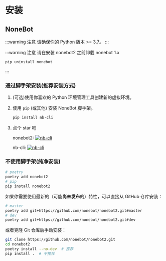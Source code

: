 # 安装

## NoneBot

:::warning 注意
请确保你的 Python 版本 >= 3.7。
:::

:::warning 注意
请在安装 nonebot2 之前卸载 nonebot 1.x

```bash
pip uninstall nonebot
```

:::

### 通过脚手架安装(推荐安装方式)

1. (可选)使用你喜欢的 Python 环境管理工具创建新的虚拟环境。
2. 使用 `pip` (或其他) 安装 NoneBot 脚手架。

   ```bash
   pip install nb-cli
   ```

3. 点个 star 吧

   nonebot2: [![nb-cli](https://img.shields.io/github/stars/nonebot/nonebot2?style=social)](https://github.com/nonebot/nonebot2)

   nb-cli: [![nb-cli](https://img.shields.io/github/stars/nonebot/nb-cli?style=social)](https://github.com/nonebot/nb-cli)

### 不使用脚手架(纯净安装)

```bash
# poetry
poetry add nonebot2
# pip
pip install nonebot2
```

如果你需要使用最新的（可能**尚未发布**的）特性，可以直接从 GitHub 仓库安装：

```bash
# master
poetry add git+https://github.com/nonebot/nonebot2.git#master
# dev
poetry add git+https://github.com/nonebot/nonebot2.git#dev
```

或者克隆 Git 仓库后手动安装：

```bash
git clone https://github.com/nonebot/nonebot2.git
cd nonebot2
poetry install --no-dev  # 推荐
pip install .  # 不推荐
```

